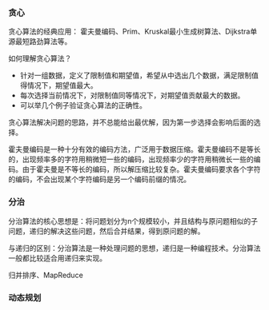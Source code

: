 ### 贪心

贪心算法的经典应用： 霍夫曼编码、Prim、Kruskal最小生成树算法、Dijkstra单源最短路劲算法等。

如何理解贪心算法？

- 针对一组数据，定义了限制值和期望值，希望从中选出几个数据，满足限制值得情况下，期望值最大。
- 每次选择当前情况下，对限制值同等情况下，对期望值贡献最大的数据。
- 可以举几个例子验证贪心算法的正确性。

贪心算法解决问题的思路，并不总能给出最优解，因为第一步选择会影响后面的选择。

霍夫曼编码是一种十分有效的编码方法，广泛用于数据压缩。霍夫曼编码不是等长的，出现频率多的字符用稍微短一些的编码，出现频率少的字符用稍微长一些的编码。由于霍夫曼是不等长的编码，所以解压缩比较复杂。霍夫曼编码要求各个字符的编码，不会出现某个字符编码是另一个编码前缀的情况。


### 分治

分治算法的核心思想是：将问题划分为n个规模较小，并且结构与原问题相似的子问题，递归的解决这些问题，然后合并结果，得到原问题的解。

与递归的区别：分治算法是一种处理问题的思想，递归是一种编程技术。分治算法一般都比较适合用递归来实现。

归并排序、MapReduce


### 动态规划
